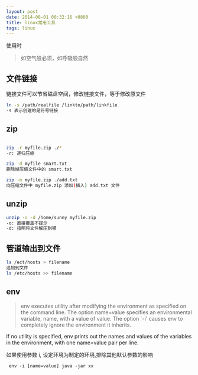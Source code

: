```yaml
---
layout: post
date: 2014-08-01 00:32:16 +0800
title: linux常用工具
tags: linux
---
```


使用时
>如空气般必须，如呼吸般自然


## 文件链接 
链接文件可以节省磁盘空间，修改链接文件，等于修改原文件

```bash
ln -s /path/realfile /linkto/path/linkfile
-s 表示创建的是符号链接
```


## zip

```bash

zip -r myfile.zip ./*
-r: 递归压缩

zip -d myfile smart.txt
删除掉压缩文件中的 smart.txt

zip -m myfile.zip ./add.txt
向压缩文件中 myfile.zip 添加(插入) add.txt 文件

```

## unzip

```bash
unzip -o -d /home/sunny myfile.zip
-o: 直接覆盖不提示
-d: 指明将文件解压到哪
```


## 管道输出到文件

```bash
ls /ect/hosts > filename
追加到文件
ls /etc/hosts >> filename 
```

## env

>  env executes utility after modifying the environment as specified on the command line.  The option name=value
     specifies an environmental variable, name, with a value of value.  The option `-i' causes env to completely ignore
     the environment it inherits.


 If no utility is specified, env prints out the names and values of the variables in the environment, with one name=value pair per line.

如果使用参数 i, 设定环境为制定的环境,排除其他默认参数的影响
```
 env -i [name=value] java -jar xx 
```


